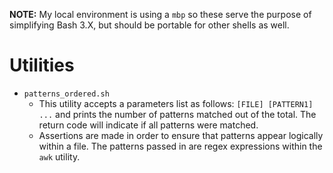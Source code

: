 **NOTE:** My local environment is using a `mbp` so these serve the purpose of simplifying Bash 3.X, but should be portable for other shells as well.

# Utilities
- `patterns_ordered.sh`
    - This utility accepts a parameters list as follows: `[FILE] [PATTERN1] ...` and prints the number of patterns matched out of the total. The return code will indicate if all patterns were matched.
    - Assertions are made in order to ensure that patterns appear logically within a file. The patterns passed in are regex expressions within the `awk` utility.

